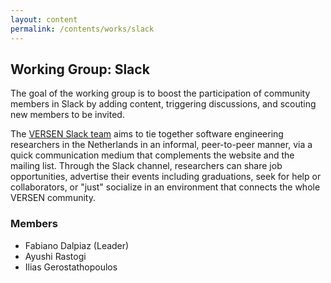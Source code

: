 ```yaml
---
layout: content
permalink: /contents/works/slack
---
```


## Working Group: Slack

The goal of the working group is to boost the participation of community members in Slack by adding content, triggering discussions, and scouting new members to be invited.

The [VERSEN Slack team](slack://app?team=versen) aims to tie together software engineering researchers in the Netherlands in an informal, peer-to-peer manner, via a quick communication medium that complements the website and the mailing list. Through the Slack channel, researchers can share job opportunities, advertise their events including graduations, seek for help or collaborators, or "just" socialize in an environment that connects the whole VERSEN community.


### Members

* Fabiano Dalpiaz (Leader)
* Ayushi Rastogi 
* Ilias Gerostathopoulos
